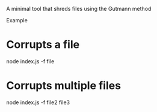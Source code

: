 A minimal tool that shreds files using the Gutmann method

Example

# Corrupts a file
node index.js -f file
# Corrupts multiple files
node index.js -f file2 file3